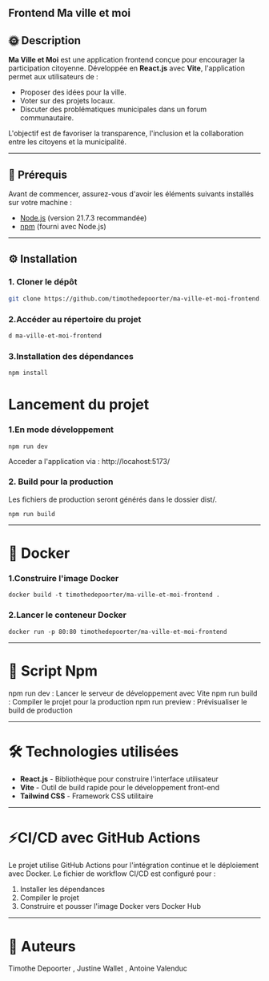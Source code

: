 ## Frontend Ma ville et moi

## 🌞 Description
**Ma Ville et Moi** est une application frontend conçue pour encourager la participation citoyenne. Développée en **React.js** avec **Vite**, l'application permet aux utilisateurs de :

- Proposer des idées pour la ville.
- Voter sur des projets locaux.
- Discuter des problématiques municipales dans un forum communautaire.

L'objectif est de favoriser la transparence, l'inclusion et la collaboration entre les citoyens et la municipalité.

---

## 🚀 Prérequis
Avant de commencer, assurez-vous d'avoir les éléments suivants installés sur votre machine :

- [Node.js](https://nodejs.org/) (version 21.7.3 recommandée)
- [npm](https://www.npmjs.com/) (fourni avec Node.js)

---

## ⚙️ Installation
### 1. Cloner le dépôt
```bash
git clone https://github.com/timothedepoorter/ma-ville-et-moi-frontend.git
```
### 2.Accéder au répertoire du projet 
```bash
d ma-ville-et-moi-frontend
```
### 3.Installation des dépendances
```shell
npm install
```

# Lancement du projet
### 1.En mode développement
```shell
npm run dev
```
Acceder a l'application via : http://locahost:5173/
### 2. Build pour la production
Les fichiers de production seront générés dans le dossier dist/.
```shell
npm run build
```
---

# 🐳 Docker
### 1.Construire l'image Docker
```shell
docker build -t timothedepoorter/ma-ville-et-moi-frontend .
```
### 2.Lancer le conteneur Docker
```shell
docker run -p 80:80 timothedepoorter/ma-ville-et-moi-frontend
```
---

# 📜 Script Npm
npm run dev : Lancer le serveur de développement avec Vite
npm run build : Compiler le projet pour la production
npm run preview : Prévisualiser le build de production

---
# 🛠️ Technologies utilisées

- **React.js** - Bibliothèque pour construire l'interface utilisateur
- **Vite** - Outil de build rapide pour le développement front-end
- **Tailwind CSS** - Framework CSS utilitaire 

---

# ⚡CI/CD avec GitHub Actions
Le projet utilise GitHub Actions pour l'intégration continue et le déploiement avec Docker. Le fichier de workflow CI/CD est configuré pour :

1. Installer les dépendances
2. Compiler le projet
3. Construire et pousser l'image Docker vers Docker Hub

---

# 👥 Auteurs
Timothe Depoorter , Justine Wallet , Antoine Valenduc
